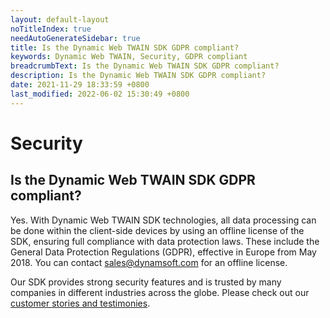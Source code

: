 ```yaml
---
layout: default-layout
noTitleIndex: true
needAutoGenerateSidebar: true
title: Is the Dynamic Web TWAIN SDK GDPR compliant?
keywords: Dynamic Web TWAIN, Security, GDPR compliant
breadcrumbText: Is the Dynamic Web TWAIN SDK GDPR compliant?
description: Is the Dynamic Web TWAIN SDK GDPR compliant?
date: 2021-11-29 18:33:59 +0800
last_modified: 2022-06-02 15:30:49 +0800
---
```


# Security

## Is the Dynamic Web TWAIN SDK GDPR compliant?

Yes. With Dynamic Web TWAIN SDK technologies, all data processing can be done within the client-side devices by using an offline license of the SDK, ensuring full compliance with data protection laws. These include the General Data Protection Regulations (GDPR), effective in Europe from May 2018. You can contact <a href="mailto:sales@dynamsoft.com" target="_blank">sales@dynamsoft.com</a> for an offline license.

Our SDK provides strong security features and is trusted by many companies in different industries across the globe. Please check out our <a href="https://www.dynamsoft.com/company/customers/?type=&product=&industry=" target="_blank">customer stories and testimonies</a>.
